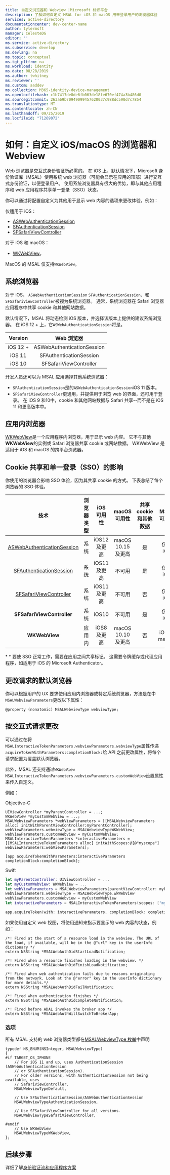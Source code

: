 ```yaml
---
title: 自定义浏览器和 Webview |Microsoft 标识平台
description: 了解如何自定义 MSAL for iOS 和 macOS 用来登录用户的浏览器体验
services: active-directory
documentationcenter: dev-center-name
author: tylermsft
manager: CelesteDG
editor: ''
ms.service: active-directory
ms.subservice: develop
ms.devlang: na
ms.topic: conceptual
ms.tgt_pltfrm: na
ms.workload: identity
ms.date: 08/28/2019
ms.author: twhitney
ms.reviewer: ''
ms.custom: aaddev
ms.collection: M365-identity-device-management
ms.openlocfilehash: c1b7417de8de6fb063de18fe670ef474a3b486d0
ms.sourcegitcommit: 263a69b70949099457620037c988dc590d7c7854
ms.translationtype: MT
ms.contentlocale: zh-CN
ms.lasthandoff: 09/25/2019
ms.locfileid: "71269072"
---
```

# <a name="how-to-customize-browsers-and-webviews-for-iosmacos"></a>如何：自定义 iOS/macOS 的浏览器和 Webview

Web 浏览器是交互式身份验证所必需的。 在 iOS 上，默认情况下，Microsoft 身份验证库（MSAL）使用系统 web 浏览器（可能会显示在应用的顶部）进行交互式身份验证，以便登录用户。 使用系统浏览器具有很大的优势，即与其他应用程序和 web 应用程序共享单一登录（SSO）状态。

你可以通过将配置自定义为其他用于显示 web 内容的选项来更改体验，例如：

仅适用于 iOS：

- [ASWebAuthenticationSession](https://developer.apple.com/documentation/authenticationservices/aswebauthenticationsession?language=objc)
- [SFAuthenticationSession](https://developer.apple.com/documentation/safariservices/sfauthenticationsession?language=objc) 
- [SFSafariViewController](https://developer.apple.com/documentation/safariservices/sfsafariviewcontroller?language=objc)

对于 iOS 和 macOS：

- [WKWebView](https://developer.apple.com/documentation/webkit/wkwebview?language=objc)。

MacOS 的 MSAL 仅支持`WKWebView`。

## <a name="system-browsers"></a>系统浏览器

对于 iOS， `ASWebAuthenticationSession` `SFAuthenticationSession`、和`SFSafariViewController`被视为系统浏览器。 通常，系统浏览器在 Safari 浏览器应用程序中共享 cookie 和其他网站数据。

默认情况下，MSAL 将动态检测 iOS 版本，并选择该版本上提供的建议系统浏览器。 在 iOS 12 + 上，它`ASWebAuthenticationSession`将是。 

| Version | Web 浏览器 |
|:-------------:|:-------------:|
| iOS 12 + | ASWebAuthenticationSession |
| iOS 11 | SFAuthenticationSession |
| iOS 10 | SFSafariViewController |

开发人员还可以为 MSAL 应用选择其他系统浏览器：

- `SFAuthenticationSession`是的`ASWebAuthenticationSession`iOS 11 版本。
- `SFSafariViewController`更通用，并提供用于浏览 web 的界面，还可用于登录。 在 iOS 9 和10中，cookie 和其他网站数据与 Safari 共享--而不是在 iOS 11 和更高版本中。

## <a name="in-app-browser"></a>应用内浏览器

[WKWebView](https://developer.apple.com/documentation/webkit/wkwebview)是一个应用程序内浏览器，用于显示 web 内容。 它不与其他**WKWebView**的实例或 Safari 浏览器共享 cookie 或网站数据。 WKWebView 是适用于 iOS 和 macOS 的跨平台浏览器。

## <a name="cookie-sharing-and-single-sign-on-sso-implications"></a>Cookie 共享和单一登录（SSO）的影响

你使用的浏览器会影响 SSO 体验，因为其共享 cookie 的方式。 下表总结了每个浏览器的 SSO 体验。

| 技术    | 浏览器类型  | iOS 可用性 | macOS 可用性 | 共享 cookie 和其他数据  | MSAL 可用性 | SSO |
|:-------------:|:-------------:|:-------------:|:-------------:|:-------------:|:-------------:|-------------:|
| [ASWebAuthenticationSession](https://developer.apple.com/documentation/authenticationservices/aswebauthenticationsession) | 系统 | iOS12 及更高 | macOS 10.15 及更高 | 是 | 仅限 iOS | w/Safari 实例
| [SFAuthenticationSession](https://developer.apple.com/documentation/safariservices/sfauthenticationsession) | 系统 | iOS11 及更高 | 不可用 | 是 | 仅限 iOS |  w/Safari 实例
| [SFSafariViewController](https://developer.apple.com/documentation/safariservices/sfsafariviewcontroller) | 系统 | iOS11 及更高 | 不可用 | 否 | 仅限 iOS | 否 * *
| **SFSafariViewController** | 系统 | iOS10 | 不可用 | 是 | 仅限 iOS |  w/Safari 实例
| **WKWebView**  | 应用内 | iOS8 及更高 | macOS 10.10 及更高 | 否 | iOS 和 macOS | 否 * *

\* * 要使 SSO 正常工作，需要在应用之间共享标记。 这需要令牌缓存或代理应用程序，如适用于 iOS 的 Microsoft Authenticator。

## <a name="change-the-default-browser-for-the-request"></a>更改请求的默认浏览器

你可以根据用户的 UX 要求使用应用内浏览器或特定系统浏览器，方法是在中`MSALWebviewParameters`更改以下属性：

```objc
@property (nonatomic) MSALWebviewType webviewType;
```

## <a name="change-per-interactive-request"></a>按交互式请求更改

可以通过在将`MSALInteractiveTokenParameters.webviewParameters.webviewType`属性传递`acquireTokenWithParameters:completionBlock:`给 API 之前更改属性，将每个请求配置为覆盖默认浏览器。

此外，MSAL 还支持通过`WKWebView` `MSALInteractiveTokenParameters.webviewParameters.customWebView`设置属性来传入自定义。

例如：

Objective-C
```objc
UIViewController *myParentController = ...;
WKWebView *myCustomWebView = ...;
MSALWebviewParameters *webViewParameters = [[MSALWebviewParameters alloc] initWithParentViewController:myParentController];
webViewParameters.webviewType = MSALWebviewTypeWKWebView;
webViewParameters.customWebview = myCustomWebView;
MSALInteractiveTokenParameters *interactiveParameters = [[MSALInteractiveTokenParameters alloc] initWithScopes:@[@"myscope"] webviewParameters:webViewParameters];
    
[app acquireTokenWithParameters:interactiveParameters completionBlock:completionBlock];
```
Swift
```swift
let myParentController: UIViewController = ...
let myCustomWebView: WKWebView = ...
let webViewParameters = MSALWebviewParameters(parentViewController: myParentController)
webViewParameters.webviewType = MSALWebviewType.wkWebView
webViewParameters.customWebview = myCustomWebView
let interactiveParameters = MSALInteractiveTokenParameters(scopes: ["myscope"], webviewParameters: webViewParameters)

app.acquireToken(with: interactiveParameters, completionBlock: completionBlock)
```

如果使用自定义 web 视图，将使用通知来指示要显示的 web 内容的状态，例如：

```objc
/*! Fired at the start of a resource load in the webview. The URL of the load, if available, will be in the @"url" key in the userInfo dictionary */
extern NSString *MSALWebAuthDidStartLoadNotification;

/*! Fired when a resource finishes loading in the webview. */
extern NSString *MSALWebAuthDidFinishLoadNotification;

/*! Fired when web authentication fails due to reasons originating from the network. Look at the @"error" key in the userInfo dictionary for more details.*/
extern NSString *MSALWebAuthDidFailNotification;

/*! Fired when authentication finishes */
extern NSString *MSALWebAuthDidCompleteNotification;

/*! Fired before ADAL invokes the broker app */
extern NSString *MSALWebAuthWillSwitchToBrokerApp;
```

### <a name="options"></a>选项

所有 MSAL 支持的 web 浏览器类型都在[MSALWebviewType 枚举](https://github.com/AzureAD/microsoft-authentication-library-for-objc/blob/master/MSAL/src/public/MSALDefinitions.h#L47)中声明

```objc
typedef NS_ENUM(NSInteger, MSALWebviewType)
{
#if TARGET_OS_IPHONE
    // For iOS 11 and up, uses AuthenticationSession (ASWebAuthenticationSession
    // or SFAuthenticationSession).
    // For older versions, with AuthenticationSession not being available, uses
    // SafariViewController.
    MSALWebviewTypeDefault,
    
    // Use SFAuthenticationSession/ASWebAuthenticationSession
    MSALWebviewTypeAuthenticationSession,
    
    // Use SFSafariViewController for all versions.
    MSALWebviewTypeSafariViewController,
    
#endif
    // Use WKWebView
    MSALWebviewTypeWKWebView,
};
```

## <a name="next-steps"></a>后续步骤

详细了解[身份验证流和应用程序方案](authentication-flows-app-scenarios.md)
